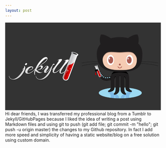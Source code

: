```yaml
---
layout: post
---
```

<img src="/images/fulls/jekyll.jpg" class="fit image"> Hi dear friends, I was transferred my professional blog from a Tumblr to Jekyll/GitHubPages because I liked the idea of writing a post using Markdown files and using git to push (git add file; git commit -m "hello"; git push -u origin master) the changes to my Github repository. In fact I add more speed and simplicity of having a static website/blog on a free solution using custom domain. 
